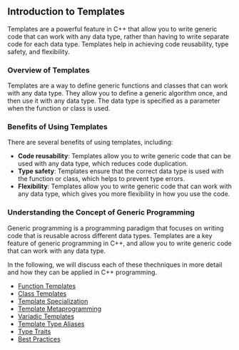 ## Introduction to Templates
Templates are a powerful feature in C++ that allow you to write generic code that can work with any data type, rather than having to write separate code for each data type. Templates help in achieving code reusability, type safety, and flexibility.

### Overview of Templates
Templates are a way to define generic functions and classes that can work with any data type. They allow you to define a generic algorithm once, and then use it with any data type. The data type is specified as a parameter when the function or class is used.

### Benefits of Using Templates
There are several benefits of using templates, including:

* **Code reusability**: Templates allow you to write generic code that can be used with any data type, which reduces code duplication.
* **Type safety**: Templates ensure that the correct data type is used with the function or class, which helps to prevent type errors.
* **Flexibility**: Templates allow you to write generic code that can work with any data type, which gives you more flexibility in how you use the code.

### Understanding the Concept of Generic Programming
Generic programming is a programming paradigm that focuses on writing code that is reusable across different data types. Templates are a key feature of generic programming in C++, and allow you to write generic code that can work with any data type.

In the following, we will discuss each of these thechniques in more detail and how they can be applied in C++ programming.

* [Function Templates](./01_Function_Templates.html)
* [Class Templates](./02_Class_Templates.html)
* [Template Specialization](./03_Template_Specialization.html)
* [Template Metaprogramming](./04_Metaprogramming.html)
* [Variadic Templates](./05_Variadic_Templates.html)
* [Template Type Aliases](./06_Aliases.html)
* [Type Traits](./07_Type_Traits.html)
* [Best Practices](./08_Best_Practices.html)